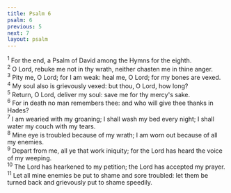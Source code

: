 ```yaml
---
title: Psalm 6
psalm: 6
previous: 5
next: 7
layout: psalm
---
```

<div class="psalm-verse"><sup class="verse-number">1</sup> For the end, a Psalm of David among the Hymns for the eighth. </div><div class="psalm-verse"><sup class="verse-number">2</sup> O Lord, rebuke me not in thy wrath, neither chasten me in thine anger. </div><div class="psalm-verse"><sup class="verse-number">3</sup> Pity me, O Lord; for I am weak: heal me, O Lord; for my bones are vexed. </div><div class="psalm-verse"><sup class="verse-number">4</sup> My soul also is grievously vexed: but thou, O Lord, how long? </div><div class="psalm-verse"><sup class="verse-number">5</sup> Return, O Lord, deliver my soul: save me for thy mercy's sake. </div><div class="psalm-verse"><sup class="verse-number">6</sup> For in death no man remembers thee: and who will give thee thanks in Hades? </div><div class="psalm-verse"><sup class="verse-number">7</sup> I am wearied with my groaning; I shall wash my bed every night; I shall water my couch with my tears. </div><div class="psalm-verse"><sup class="verse-number">8</sup> Mine eye is troubled because of my wrath; I am worn out because of all my enemies. </div><div class="psalm-verse"><sup class="verse-number">9</sup> Depart from me, all ye that work iniquity; for the Lord has heard the voice of my weeping. </div><div class="psalm-verse"><sup class="verse-number">10</sup> The Lord has hearkened to my petition; the Lord has accepted my prayer. </div><div class="psalm-verse"><sup class="verse-number">11</sup> Let all mine enemies be put to shame and sore troubled: let them be turned back and grievously put to shame speedily. </div>